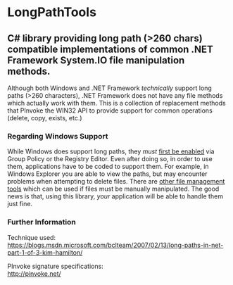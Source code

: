 # LongPathTools
## C# library providing long path (>260 chars) compatible implementations of common .NET Framework System.IO file manipulation methods.

Although both Windows and .NET Framework *technically* support long paths (>260 characters), .NET Framework does not have any file methods which actually work with them. This is a collection of replacement methods that PInvoke the WIN32 API to provide support for common operations (delete, copy, exists, etc.)

### Regarding Windows Support
While Windows does support long paths, they *must* [first be enabled](https://betanews.com/2016/05/29/long-paths-windows-10/) via Group Policy or the Registry Editor. Even after doing so, in order to use them, applications have to be coded to support them. For example, in Windows Explorer you are able to view the paths, but may encounter problems when attempting to delete files. There are [other file management tools](http://onecommander.com/) which can be used if files must be manually manipulated. The good news is that, using this library, *your* application will be able to handle them just fine.

### Further Information
Technique used: <br>
https://blogs.msdn.microsoft.com/bclteam/2007/02/13/long-paths-in-net-part-1-of-3-kim-hamilton/

PInvoke signature specifications: <br>
http://pinvoke.net/
